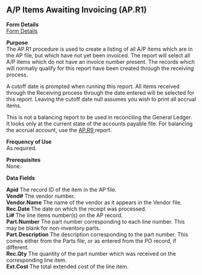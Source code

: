 ##  A/P Items Awaiting Invoicing (AP.R1)

<PageHeader />

**Form Details**  
[ Form Details ](AP-R1-1/README.md)   

**Purpose**  
The AP.R1 procedure is used to create a listing of all A/P items which are in
the AP file, but which have not yet been invoiced. The report will select all
A/P items which do not have an invoice number present. The records which will
normally qualify for this report have been created through the receiving
process.  
  
A cutoff date is prompted when running this report. All items received through
the Receiving process through the date entered will be selected for this
report. Leaving the cutoff date null assumes you wish to print all accrual
items.  
  
This is not a balancing report to be used in reconciling the General Ledger. It looks only at the current state of the accounts payable file. For balancing the accrual account, use the [ AP.R9 ](../AP-R9/README.md) report. 

**Frequency of Use**  
As required.

**Prerequisites**  
None.

**Data Fields**

**Apid** The record ID of the item in the AP file.  
**Vend#** The vendor number.  
**Vendor.Name** The name of the vendor as it appears in the Vendor file.  
**Rec.Date** The date on which the receipt was processed.  
**Li#** The line items number(s) on the AP record.  
**Part.Number** The part number corresponding to each line number. This may be
blank for non-inventory parts.  
**Part.Description** The description corresponding to the part number. This
comes either from the Parts file, or as entered from the PO record, if
different.  
**Rec.Qty** The quantity of the part number which was received on the
corresponding line item.  
**Ext.Cost** The total extended cost of the line item.  
  
<badge text= "Version 8.10.57" vertical="middle" />

<PageFooter />